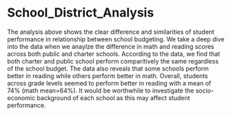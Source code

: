 # School_District_Analysis
The analysis above shows the clear difference and similarities of student performance in relationship between school budgeting. We take a deep dive into the data when we anaylze the difference in math and reading scores across both public and charter schools. According to the data, we find that both charter and public school perform comparitively the same regardless of the school budget. The data also reveals that some schools perform better in reading while others perform better in math. Overall, students across grade levels seemed to perform better in reading with a mean of 74% (math mean=64%). It would be worthwhile to investigate the socio-economic background of each school as this may affect student performance.
